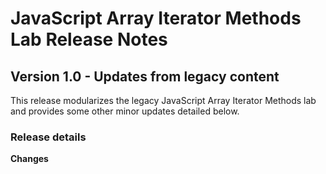 <h1>
  <span class="headline">JavaScript Array Iterator Methods Lab</span>
  <span class="subhead">Release Notes</span>
</h1>

## Version 1.0 - Updates from legacy content

This release modularizes the legacy JavaScript Array Iterator Methods lab and provides some other minor updates detailed below.

### Release details

**Changes**



